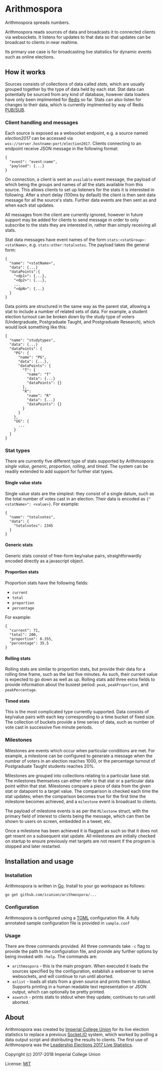 Arithmospora
============

Arithmospora spreads numbers.

Arithmospora reads sources of data and broadcasts it to connected clients
via websockets.  It listens for updates to that data so that updates can be
broadcast to clients in near realtime.

Its primary use case is for broadcasting live statistics for dynamic events
such as online elections.

## How it works

Sources consists of collections of data called *stats*, which are usually
grouped together by the type of data held by each stat.  Stat data can
potentially be sourced from any kind of database, however data loaders have
only been implmented for [Redis](https://redis.io) so far.  Stats can also
listen for changes to their data, which is currently implmented by way of
Redis [PUB/SUB](https://redis.io/topics/pubsub).

### Client handling and messages

Each source is exposed as a websocket endpoint, e.g. a source named
*election2017* can be accessed via
`wss://server.hostname:port/election2017`.  Clients connecting to an
endpoint receive JSON message in the following format:

```
{
  "event": "event:name",
  "payload": {...}
}
```

On connection, a client is sent an `available` event message, the payload of
which being the groups and names of all the stats available from this
source.  This allows clients to set up listeners for the stats it is
interested in following.  After a short delay (100ms by default) the client
is then sent data message for all the source's stats.  Further data events
are then sent as and when each stat updates.

All messages from the client are currently ignored, however in future
support may be added for clients to send message in order to only subscribe
to the stats they are interested in, rather than simply receiving all stats.

Stat data messages have event names of the form
`stats:<statGroup>:<statName>`, e.g.  `stats:other:totalvotes`.  The payload
takes the general form:

```
{
  "name": "<statName>",
  "data": {...}
  "dataPoints":{
    "<dp1>": {...},
    "<dp2>": {...},
    ...
    "<dpN>": {...}
  }
}
```

Data points are structured in the same way as the parent stat, allowing a
stat to include a number of related sets of data.  For example, a student
election turnout can be broken down by the study type of voters
(Undergraduate, Postgraduate Taught, and Postgraduate Research), which would
look something like this:

```
{
  "name": "studytypes",
  "data": {...}
  "dataPoints": {
    "PG": {
      "name": "PG",
      "data": {...},
      "dataPoints": {
        "T": {
          "name": "T"
          "data": {...}
          "dataPoints": {}
        },
        "R":
          "name": "R"
          "data": {...}
          "dataPoints": {}
        }
      }
    },
    "UG": {
      ...
    }
  }
}
```

### Stat types

There are currently five different type of stats supported by Arithmospora:
*single value*, *generic*, *proportion*, *rolling*, and *timed*.  The system
can be readily extended to add support for further stat types.

#### Single value stats

Single value stats are the simplest: they consist of a single datum, such as
the total number of votes cast in an election.  Their data is encoded as
`{"<statName>": <value>}`.  For example:

```
{
  "name": "totalvotes",
  "data": {
    "totalvotes": 2345
  }
}
```

#### Generic stats

Generic stats consist of free-form key/value pairs, straightforwardly
encoded directly as a javascript object.

#### Proportion stats

Proportion stats have the following fields:

* `current`
* `total`
* `proportion`
* `percentage`

For example:

```
{
  "current": 71,
  "total": 200,
  "proportion": 0.355,
  "percentage": 35.5
}
```

#### Rolling stats

Rolling stats are similar to proportion stats, but provide their data for a
rolling time frame, such as the last five minutes.  As such, their current
value is expected to go down as well as up.  Rolling stats add three extra
fields to provide information about the busiest period: `peak`,
`peakProportion`, and `peakPercentage`.

#### Timed stats

This is the most complicated type currently supported. Data consists of
key/value pairs with each key corresponding to a time bucket of fixed size. 
The collection of buckets provide a time series of data, such as number of
vote cast in successive five minute periods.

### Milestones

Milestones are events which occur when particular conditions are met. For
example, a milestone can be configured to generate a message when the number
of voters in an election reaches 1000, or the percentage turnout of
Postgraduate Taught students reaches 20%.

Milestones are grouped into collections relating to a particular base stat.
The milestones themselves can either refer to that stat or a particular data
point within that stat. Milestones compare a piece of data from the given stat
or datapoint to a target value. The comparison is checked each time the stat
updates; when the comparison becomes true for the first time the milestone
becomes achieved, and a `milestone` event is broadcast to clients.

The payload of milestone events is as per the `Milestone` struct, with the
primary field of interest to clients being the message, which can then be
shown to users on screen, embedded in a tweet, etc.

Once a milestone has been achieved it is flagged as such so that it does not
get resent on a subsequent stat update. All milestones are initially checked
on startup to ensure previously met targets are not resent if the program is
stopped and later restarted.

## Installation and usage

### Installation

Arithmospora is written in [Go](https://golang.org/). Install to your go
workspace as follows:

```
go get github.com/icunion/arithmospora/...
```

### Configuration

Arithmospora is configured using a [TOML](https://github.com/toml-lang/toml)
configuration file.  A fully annotated sample configuration file is provided
in `sample.conf`

### Usage

There are three commands provided. All three commands take `-c` flag to
provide the path to the configuration file, and provide any further options
by being invoked with `-help`.  The commands are:

* `arithmospora` - this is the main program. When executed it loads the
  sources specified by the configuration, establish a webserver to serve
  websockets, and will continue to run until aborted.
* `aslist` - loads all stats from a given source and prints them to stdout.
  Supports printing in a human readable text representation or JSON output,
  which can optionally be pretty printed.
* `aswatch` - prints stats to stdout when they update; continues to run
  until aborted.

## About

Arithmospora was created by [Imperial College
Union](https://www.imperialcollegeunion.org) for its live election
statistics to replace a previous [Socket.IO](https://socket.io) system,
which worked by polling a data output script and distributing the results to
clients.  The first use of Arithmospora was the [Leadership Elections
2017 Live
Statistics](https://www.imperialcollegeunion.org/leadership-elections-2017/stats/dashboard).

Copyright (c) 2017-2018 Imperial College Union

License: [MIT](https://opensource.org/licenses/MIT)
